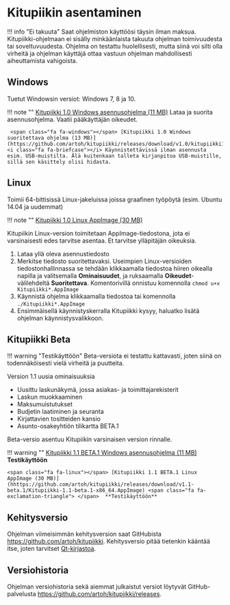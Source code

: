 # Kitupiikin asentaminen

!!! info "Ei takuuta"
    Saat ohjelmiston käyttöösi täysin ilman maksua.
    Kitupiikki-ohjelmaan ei sisälly minkäänlaista takuuta ohjelman toimivuudesta tai soveltuvuudesta. Ohjelma on testattu huolellisesti, mutta siinä voi silti olla virheitä ja ohjelman käyttäjä ottaa vastuun ohjelman mahdollisesti aiheuttamista vahigoista.

## <span class="fa fa-windows"></span> Windows

Tuetut Windowsin versiot: Windows 7, 8 ja 10.

!!! note ""
    <span class="fa fa-windows"></span> [Kitupiikki 1.0 Windows asennusohjelma (11 MB)](https://github.com/artoh/kitupiikki/releases/download/v1.0/kitupiikki-1.0-asennus.exe) <i class="fa fa-laptop"></i> Lataa ja suorita asennusohjelma. <i class="fa fa-user"></i> Vaatii pääkäyttäjän oikeudet.

     <span class="fa fa-windows"></span> [Kitupiikki 1.0 Windows suoritettava ohjelma (13 MB)](https://github.com/artoh/kitupiikki/releases/download/v1.0/kitupiikki1.0.exe) <i class="fa fa-briefcase"></i> Käynnistettävissä ilman asennusta esim. USB-muistilta. Älä kuitenkaan talleta kirjanpitoa USB-muistille, sillä sen käsittely olisi hidasta.



## <span class="fa fa-linux"></span> Linux

Toimii 64-bittisissä Linux-jakeluissa joissa graafinen työpöytä (esim. Ubuntu 14.04 ja uudemmat)

!!! note ""
    <span class="fa fa-linux"></span> [Kitupiikki 1.0 Linux AppImage (30 MB)](https://github.com/artoh/kitupiikki/releases/download/v1.0/Kitupiikki-1.0-x86_64.AppImage)

Kitupiikin Linux-version toimitetaan AppImage-tiedostona, jota ei varsinaisesti edes tarvitse asentaa. Et tarvitse ylläpitäjän oikeuksia.

1. Lataa yllä oleva asennustiedosto
2. Merkitse tiedosto suoritettavaksi. Useimpien Linux-versioiden tiedostonhallinnassa se tehdään klikkaamalla tiedostoa hiiren oikealla napilla ja valitsemalla **Ominaisuudet**, ja ruksaamalla **Oikeudet**-välilehdeltä **Suoritettava**. Komentorivillä onnistuu komennolla `chmod u+x Kitupiikki*.AppImage`
3. Käynnistä ohjelma klikkaamalla tiedostoa tai komennolla `./Kitupiikki*.AppImage`
4. Ensimmäisellä käynnistyskerralla Kitupiikki kysyy, haluatko lisätä ohjelman käynnistysvalikkoon.


## <span class="fa fa-exclamation-triangle"></span> Kitupiikki Beta

!!! warning "Testikäyttöön"
    Beta-versiota ei testattu kattavasti, joten siinä on todennäköisesti vielä virheitä ja puutteita.

Version 1.1 uusia ominaisuuksia

- Uusittu laskunäkymä, jossa asiakas- ja toimittajarekisterit
- Laskun muokkaaminen
- Maksumuistutukset
- Budjetin laatiminen ja seuranta
- Kirjattavien tositteiden kansio
- Asunto-osakeyhtiön tilikartta <span class=ver>BETA.1</span>

Beta-versio asentuu Kitupiikin varsinaisen version rinnalle.

!!! warning ""
    <span class="fa fa-windows"></span> [Kitupiikki 1.1 BETA.1 Windows asennusohjelma (11 MB)](https://github.com/artoh/kitupiikki/releases/download/v1.1-beta.1/kitupiikki-1.1-beta.1-asennus.exe) <span class="fa fa-exclamation-triangle"> </span> **Testikäyttöön**

    <span class="fa fa-linux"></span> [Kitupiikki 1.1 BETA.1 Linux AppImage (30 MB)](hhttps://github.com/artoh/kitupiikki/releases/download/v1.1-beta.1/Kitupiikki-1.1-beta.1-x86_64.AppImage) <span class="fa fa-exclamation-triangle"> </span>  **Testikäyttöön**

## Kehitysversio

Ohjelman viimeisimmän kehitysversion saat GitHubista <https://github.com/artoh/kitupiikki>. Kehitysversio pitää tietenkin kääntää itse, joten tarvitset [Qt-kirjastoa](http://qt.io).

## Versiohistoria

Ohjelman versiohistoria sekä aiemmat julkaistut versiot löytyvät GitHub-palvelusta <https://github.com/artoh/kitupiikki/releases>.
